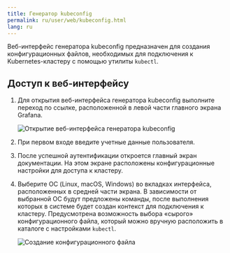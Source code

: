 ```yaml
---
title: Генератор kubeconfig
permalink: ru/user/web/kubeconfig.html
lang: ru
---
```


Веб-интерфейс генератора kubeconfig предназначен для создания конфигурационных файлов, необходимых для подключения к Kubernetes-кластеру с помощью утилиты `kubectl`.

## Доступ к веб-интерфейсу

1. Для открытия веб-интерфейса генератора kubeconfig выполните переход по ссылке, расположенной в левой части главного экрана Grafana.

   ![Открытие веб-интерфейса генератора kubeconfig](../../images/kubeconfig/kubeconfig.png)

1. При первом входе введите учетные данные пользователя.
1. После успешной аутентификации откроется главный экран документации. На этом экране расположены конфигурационные настройки для доступа к кластеру.
1. Выберите ОС (Linux, macOS, Windows) во вкладках интерфейса, расположенных в средней части экрана. В зависимости от выбранной ОС будут предложены команды, после выполнения которых в системе будет создан контекст для подключения к кластеру. Предусмотрена возможность выбора «сырого» конфигурационного файла, который можно вручную расположить в каталоге с настройками `kubectl`.

   ![Создание конфигурационного файла](../../images/kubeconfig/kubeconfig-config.png)
